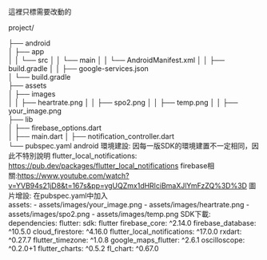 這裡只標需要改動的

project/

├── android                     
│   ├── app              
│   │   └── src
│   │       └── main
│   │           └── AndroidManifest.xml
│   │       ├── build.gradle 
│   │       ├── google-services.json                   
│   └── build.gradle             
├── assets                                           
│   ├── images                   
│   │   ├── heartrate.png
│   │   ├── spo2.png
│   │   ├── temp.png
│   │   ├── your_image.png              
├── lib                        
│   ├── firebase_options.dart                
│   ├── main.dart
│   ├── notification_controller.dart      
└── pubspec.yaml
android 環境建設:
    因每一版SDK的環境建置不一定相同，因此不特別說明
    flutter_local_notifications: https://pub.dev/packages/flutter_local_notifications
    firebase相關:https://www.youtube.com/watch?v=YVB94s21jD8&t=167s&pp=ygUQZmx1dHRlciBmaXJlYmFzZQ%3D%3D
圖片增設:
    在pubspec.yaml中加入  
    assets:
    - assets/images/your_image.png
    - assets/images/heartrate.png
    - assets/images/spo2.png
    - assets/images/temp.png
SDK下載:
    dependencies:
  flutter:
    sdk: flutter
  firebase_core: ^2.14.0
  firebase_database: ^10.5.0
  cloud_firestore: ^4.16.0
  flutter_local_notifications: ^17.0.0
  rxdart: ^0.27.7
  flutter_timezone: ^1.0.8
  google_maps_flutter: ^2.6.1
  oscilloscope: ^0.2.0+1
  flutter_charts: ^0.5.2
  fl_chart: ^0.67.0

